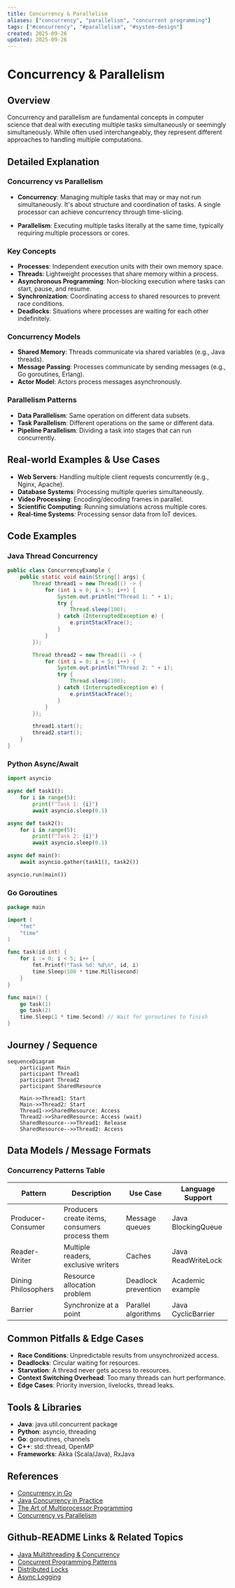 ```yaml
---
title: Concurrency & Parallelism
aliases: ["concurrency", "parallelism", "concurrent programming"]
tags: ["#concurrency", "#parallelism", "#system-design"]
created: 2025-09-26
updated: 2025-09-26
---
```


# Concurrency & Parallelism

## Overview

Concurrency and parallelism are fundamental concepts in computer science that deal with executing multiple tasks simultaneously or seemingly simultaneously. While often used interchangeably, they represent different approaches to handling multiple computations.

## Detailed Explanation

### Concurrency vs Parallelism

- **Concurrency**: Managing multiple tasks that may or may not run simultaneously. It's about structure and coordination of tasks. A single processor can achieve concurrency through time-slicing.

- **Parallelism**: Executing multiple tasks literally at the same time, typically requiring multiple processors or cores.

### Key Concepts

- **Processes**: Independent execution units with their own memory space.
- **Threads**: Lightweight processes that share memory within a process.
- **Asynchronous Programming**: Non-blocking execution where tasks can start, pause, and resume.
- **Synchronization**: Coordinating access to shared resources to prevent race conditions.
- **Deadlocks**: Situations where processes are waiting for each other indefinitely.

### Concurrency Models

- **Shared Memory**: Threads communicate via shared variables (e.g., Java threads).
- **Message Passing**: Processes communicate by sending messages (e.g., Go goroutines, Erlang).
- **Actor Model**: Actors process messages asynchronously.

### Parallelism Patterns

- **Data Parallelism**: Same operation on different data subsets.
- **Task Parallelism**: Different operations on the same or different data.
- **Pipeline Parallelism**: Dividing a task into stages that can run concurrently.

## Real-world Examples & Use Cases

- **Web Servers**: Handling multiple client requests concurrently (e.g., Nginx, Apache).
- **Database Systems**: Processing multiple queries simultaneously.
- **Video Processing**: Encoding/decoding frames in parallel.
- **Scientific Computing**: Running simulations across multiple cores.
- **Real-time Systems**: Processing sensor data from IoT devices.

## Code Examples

### Java Thread Concurrency

```java
public class ConcurrencyExample {
    public static void main(String[] args) {
        Thread thread1 = new Thread(() -> {
            for (int i = 0; i < 5; i++) {
                System.out.println("Thread 1: " + i);
                try {
                    Thread.sleep(100);
                } catch (InterruptedException e) {
                    e.printStackTrace();
                }
            }
        });

        Thread thread2 = new Thread(() -> {
            for (int i = 0; i < 5; i++) {
                System.out.println("Thread 2: " + i);
                try {
                    Thread.sleep(100);
                } catch (InterruptedException e) {
                    e.printStackTrace();
                }
            }
        });

        thread1.start();
        thread2.start();
    }
}
```

### Python Async/Await

```python
import asyncio

async def task1():
    for i in range(5):
        print(f"Task 1: {i}")
        await asyncio.sleep(0.1)

async def task2():
    for i in range(5):
        print(f"Task 2: {i}")
        await asyncio.sleep(0.1)

async def main():
    await asyncio.gather(task1(), task2())

asyncio.run(main())
```

### Go Goroutines

```go
package main

import (
    "fmt"
    "time"
)

func task(id int) {
    for i := 0; i < 5; i++ {
        fmt.Printf("Task %d: %d\n", id, i)
        time.Sleep(100 * time.Millisecond)
    }
}

func main() {
    go task(1)
    go task(2)
    time.Sleep(1 * time.Second) // Wait for goroutines to finish
}
```

## Journey / Sequence

```mermaid
sequenceDiagram
    participant Main
    participant Thread1
    participant Thread2
    participant SharedResource

    Main->>Thread1: Start
    Main->>Thread2: Start
    Thread1->>SharedResource: Access
    Thread2->>SharedResource: Access (wait)
    SharedResource-->>Thread1: Release
    SharedResource-->>Thread2: Access
```

## Data Models / Message Formats

### Concurrency Patterns Table

| Pattern | Description | Use Case | Language Support |
|---------|-------------|----------|------------------|
| Producer-Consumer | Producers create items, consumers process them | Message queues | Java BlockingQueue |
| Reader-Writer | Multiple readers, exclusive writers | Caches | Java ReadWriteLock |
| Dining Philosophers | Resource allocation problem | Deadlock prevention | Academic example |
| Barrier | Synchronize at a point | Parallel algorithms | Java CyclicBarrier |

## Common Pitfalls & Edge Cases

- **Race Conditions**: Unpredictable results from unsynchronized access.
- **Deadlocks**: Circular waiting for resources.
- **Starvation**: A thread never gets access to resources.
- **Context Switching Overhead**: Too many threads can hurt performance.
- **Edge Cases**: Priority inversion, livelocks, thread leaks.

## Tools & Libraries

- **Java**: java.util.concurrent package
- **Python**: asyncio, threading
- **Go**: goroutines, channels
- **C++**: std::thread, OpenMP
- **Frameworks**: Akka (Scala/Java), RxJava

## References

- [Concurrency in Go](https://golang.org/doc/effective_go.html#concurrency)
- [Java Concurrency in Practice](https://www.amazon.com/Java-Concurrency-Practice-Brian-Goetz/dp/0321349601)
- [The Art of Multiprocessor Programming](https://www.amazon.com/Art-Multiprocessor-Programming-Revised-Reprint/dp/0123973376)
- [Concurrency vs Parallelism](https://www.youtube.com/watch?v=cN_DpYBzKso)

## Github-README Links & Related Topics

- [Java Multithreading & Concurrency](../java-multithreading-and-concurrency/README.md)
- [Concurrent Programming Patterns](../concurrent-programming-patterns/README.md)
- [Distributed Locks](../distributed-locks/README.md)
- [Async Logging](../async-logging/README.md)